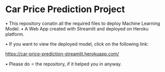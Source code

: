 # Car Price Prediction Project

• This repository conatin all the required files to deploy Machine Learning Model.
• A Web App created with Streamlit and deployed on Heroku platform.

• If you want to view the deployed model, click on the following link:

https://car-price-prediction-streamlit.herokuapp.com/

• Please do ⭐ the repository, if it helped you in anyway.
